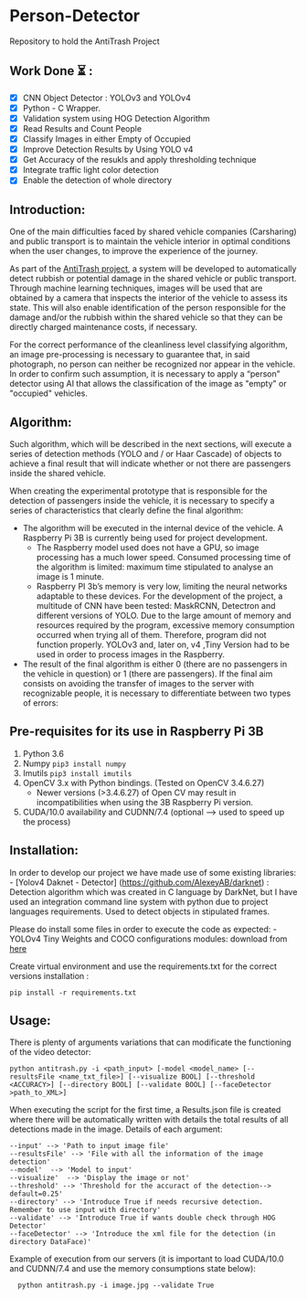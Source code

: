 # Person-Detector
Repository to hold the AntiTrash Project

## Work Done ⏳ :

- [x] CNN Object Detector : YOLOv3 and YOLOv4
- [x] Python - C Wrapper.
- [x] Validation system using HOG Detection Algorithm
- [x] Read Results and Count People
- [x] Classify Images in either Empty of Occupied
- [x] Improve Detection Results by Using YOLO v4
- [x] Get Accuracy of the resukls and apply thresholding technique
- [x] Integrate traffic light color detection
- [x] Enable the detection of whole directory

## Introduction:

One of the main difficulties faced by shared vehicle companies (Carsharing) and public transport is to maintain the vehicle interior in optimal conditions when the user changes, to improve the experience of the journey.

As part of the [AntiTrash project](http://www.carnetbarcelona.com/index.php/2020/04/26/antitrash-a-change-of-model-in-the-maintenance-of-shared-vehicles/), a system will be developed to automatically detect rubbish or potential damage in the shared vehicle or public transport. Through machine learning techniques, images will be used that are obtained by a camera that inspects the interior of the vehicle to assess its state. This will also enable identification of the person responsible for the damage and/or the rubbish within the shared vehicle so that they can be directly charged maintenance costs, if necessary.

For the correct performance of the cleanliness level classifying algorithm, an image pre-processing is necessary to guarantee that, in said photograph, no person can neither be recognized nor appear in the vehicle. In order to confirm such assumption, it is necessary to apply a “person” detector using AI that allows the classification of the image as "empty" or "occupied" vehicles.

## Algorithm:
Such algorithm, which will be described in the next sections, will execute a series of detection methods (YOLO and / or Haar Cascade) of objects to achieve a final result that will indicate whether or not there are passengers inside the shared vehicle.

When creating the experimental prototype that is responsible for the detection of passengers inside the vehicle, it is necessary to specify a series of characteristics that clearly define the final algorithm:
  - The algorithm will be executed in the internal device of the vehicle. A Raspberry Pi 3B is currently being used for project development.
    - The Raspberry model used does not have a GPU, so image processing has a much lower speed. Consumed processing time of the algorithm is limited: maximum time stipulated to analyse an image is 1 minute.
    - Raspberry PI 3b’s memory is very low, limiting the neural networks adaptable to these devices. For the development of the project, a multitude of CNN have been tested: MaskRCNN, Detectron and different versions of YOLO. Due to the large amount of memory and resources required by the program, excessive memory consumption occurred when trying all of them. Therefore, program did not function properly. YOLOv3 and, later on, v4 ,Tiny Version had to be used in order to process images in the Raspberry.
  - The result of the final algorithm is either 0 (there are no passengers in the vehicle in question) or 1 (there are passengers). If the final aim consists on avoiding the transfer of images to the server with recognizable people, it is necessary to differentiate between two types of errors:


## Pre-requisites for its use in Raspberry Pi 3B
1) Python 3.6
3) Numpy `pip3 install numpy`
4) Imutils `pip3 install imutils`
5) OpenCV 3.x with Python bindings. (Tested on OpenCV 3.4.6.27)
    - Newer versions (>3.4.6.27) of Open CV may result in incompatibilities when using the 3B Raspberry Pi version.
6) CUDA/10.0 availability and CUDNN/7.4 (optional --> used to speed up the process)

## Installation:

In order to develop our project we have made use of some existing libraries:
    - [Yolov4 Daknet - Detector] (https://github.com/AlexeyAB/darknet) : Detection algorithm which was created in C language by DarkNet, but I have used an integration command line system  with python due to project languages requirements. Used to detect objects in stipulated frames.
    
Please do install some files in order to execute the code as expected:
    - YOLOv4 Tiny Weights and COCO configurations modules: download from [here](https://github.com/AlexeyAB/darknet/releases/download/darknet_yolo_v4_pre/yolov4-tiny.weights)
    
Create virtual environment and use the requirements.txt for the correct versions installation :
```
pip install -r requirements.txt
```

## Usage:

There is plenty of arguments variations that can modificate the functioning of the video detector:
```
python antitrash.py -i <path_input> [-model <model_name> [--resultsFile <name_txt_file>] [--visualize BOOL] [--threshold <ACCURACY>] [--directory BOOL] [--validate BOOL] [--faceDetector >path_to_XML>]
```

When executing the script for the first time, a Results.json file is created where there will be automatically written with details the total results of all detections made in the image. Details of each argument:

    --input' --> 'Path to input image file'
    --resultsFile' --> 'File with all the information of the image detection'
    --model'  --> 'Model to input'
    --visualize'  --> 'Display the image or not'
    --threshold' --> 'Threshold for the accuract of the detection--> default=0.25'
    --directory' --> 'Introduce True if needs recursive detection. Remember to use input with directory'
    --validate' --> 'Introduce True if wants double check through HOG Detector'
    --faceDetector' --> 'Introduce the xml file for the detection (in directory DataFace)'


Example of execution from our servers (it is important to load CUDA/10.0 and CUDNN/7.4 and use the memory consumptions state below):
```
  python antitrash.py -i image.jpg --validate True
```  
  
